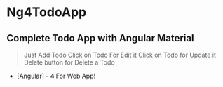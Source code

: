 # Ng4TodoApp

## Complete Todo App with Angular Material

> Just Add Todo
> Click on Todo For Edit it
> Click on Todo for Update it
> Delete button for Delete a Todo



* [Angular] - 4 For Web App!

